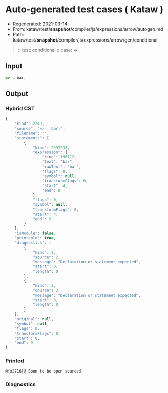 # Auto-generated test cases ( Kataw )
- Regenerated: 2021-03-14
- From: kataw/test/__snapshot__/compiler/js/expressions/arrow/autogen.md
- Path: kataw/test/__snapshot__/compiler/js/expressions/arrow/gen/conditional
> :: test: conditional
> :: case: =>
## Input

`````js
=> , bar;
`````

## Output

### Hybrid CST

```javascript
{
    "kind": 2243,
    "source": "=> , bar;",
    "filename": "",
    "statements": [
        {
            "kind": 2097233,
            "expression": {
                "kind": 196712,
                "text": "bar",
                "rawText": "bar",
                "flags": 0,
                "symbol": null,
                "transformFlags": 0,
                "start": 4,
                "end": 8
            },
            "flags": 0,
            "symbol": null,
            "transformFlags": 0,
            "start": 4,
            "end": 9
        }
    ],
    "isModule": false,
    "printable": true,
    "diagnostics": [
        {
            "kind": 2,
            "source": 2,
            "message": "Declaration or statement expected",
            "start": 0,
            "length": 0
        },
        {
            "kind": 2,
            "source": 2,
            "message": "Declaration or statement expected",
            "start": 3,
            "length": 0
        }
    ],
    "original": null,
    "symbol": null,
    "flags": 0,
    "transformFlags": 0,
    "start": 0,
    "end": 9
}
```

### Printed

```javascript
@{x2716}@ Soon to be open sourced
```

### Diagnostics

```javascript

```

